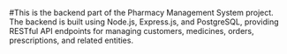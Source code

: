 #This is the backend part of the Pharmacy Management System project. The backend is built using Node.js, Express.js, and PostgreSQL, providing RESTful API endpoints for managing customers, medicines, orders, prescriptions, and related entities.
